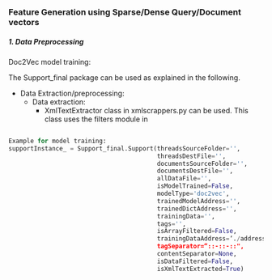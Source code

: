 
### Feature Generation using Sparse/Dense Query/Document vectors

##### 1. Data Preprocessing
Doc2Vec model training:

The Support_final package can be used as explained in the following.

- Data Extraction/preprocessing:
    - Data extraction:
        - XmlTextExtractor class in xmlscrappers.py can be used. This class uses 
        the filters module in   

``` python

Example for model training:
supportInstance_ = Support_final.Support(threadsSourceFolder='',
                                         threadsDestFile='',
                                         documentsSourceFolder='',
                                         documentsDestFile='',
                                         allDataFile='',
                                         isModelTrained=False,
                                         modelType='doc2vec',
                                         trainedModelAddress='',
                                         trainedDictAddress='',
                                         trainingData='',
                                         tags='',
                                         isArrayFiltered=False,
                                         trainingDataAddress=‘./address.txt',
                                         tagSeparator=“::-::-::",
                                         contentSeparator=None,
                                         isDataFiltered=False,
                                         isXmlTextExtracted=True)


```                                         





